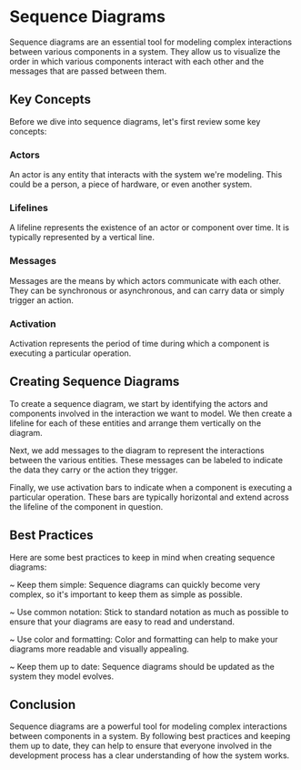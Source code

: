 # Sequence Diagrams
Sequence diagrams are an essential tool for modeling complex interactions between various components in a system. They allow us to visualize the order in which various components interact with each other and the messages that are passed between them.

## Key Concepts
Before we dive into sequence diagrams, let's first review some key concepts:

### Actors
An actor is any entity that interacts with the system we're modeling. This could be a person, a piece of hardware, or even another system.

### Lifelines
A lifeline represents the existence of an actor or component over time. It is typically represented by a vertical line.

### Messages
Messages are the means by which actors communicate with each other. They can be synchronous or asynchronous, and can carry data or simply trigger an action.

### Activation
Activation represents the period of time during which a component is executing a particular operation.

## Creating Sequence Diagrams
To create a sequence diagram, we start by identifying the actors and components involved in the interaction we want to model. We then create a lifeline for each of these entities and arrange them vertically on the diagram.

Next, we add messages to the diagram to represent the interactions between the various entities. These messages can be labeled to indicate the data they carry or the action they trigger.

Finally, we use activation bars to indicate when a component is executing a particular operation. These bars are typically horizontal and extend across the lifeline of the component in question.

## Best Practices
Here are some best practices to keep in mind when creating sequence diagrams:

~ Keep them simple: Sequence diagrams can quickly become very complex, so it's important to keep them as simple as possible.

~ Use common notation: Stick to standard notation as much as possible to ensure that your diagrams are easy to read and understand.

~ Use color and formatting: Color and formatting can help to make your diagrams more readable and visually appealing.

~ Keep them up to date: Sequence diagrams should be updated as the system they model evolves.

## Conclusion
Sequence diagrams are a powerful tool for modeling complex interactions between components in a system. By following best practices and keeping them up to date, they can help to ensure that everyone involved in the development process has a clear understanding of how the system works.
